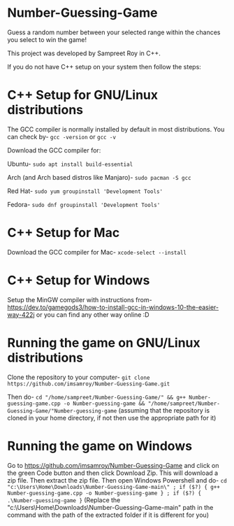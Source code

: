 # Number-Guessing-Game
Guess a random number between your selected range within the chances you select to win the game!

This project was developed by Sampreet Roy in C++.

If you do not have C++ setup on your system then follow the steps:

# C++ Setup for GNU/Linux distributions
The GCC compiler is normally installed by default in most distributions. You can check by-
```gcc -version``` or ```gcc -v```

Download the GCC compiler for:

Ubuntu- ```sudo apt install build-essential```

Arch (and Arch based distros like Manjaro)- ```sudo pacman -S gcc```

Red Hat- ```sudo yum groupinstall 'Development Tools'```

Fedora- ```sudo dnf groupinstall 'Development Tools'```

# C++ Setup for Mac
Download the GCC compiler for Mac- ```xcode-select --install```

# C++ Setup for Windows
Setup the MinGW compiler with instructions from- https://dev.to/gamegods3/how-to-install-gcc-in-windows-10-the-easier-way-422j or you can find any other way online :D

# Running the game on GNU/Linux distributions
Clone the repository to your computer- ```git clone https://github.com/imsamroy/Number-Guessing-Game.git```

Then do- ```cd "/home/sampreet/Number-Guessing-Game/" && g++ Number-guessing-game.cpp -o Number-guessing-game && "/home/sampreet/Number-Guessing-Game/"Number-guessing-game``` (assuming that the repository is cloned in your home directory, if not then use the appropriate path for it)

# Running the game on Windows
Go to https://github.com/imsamroy/Number-Guessing-Game and click on the green Code button and then click Download Zip. This will download a zip file. Then extract the zip file. Then open Windows Powershell and do- ```cd "c:\Users\Home\Downloads\Number-Guessing-Game-main\" ; if ($?) { g++ Number-guessing-game.cpp -o Number-guessing-game } ; if ($?) { .\Number-guessing-game }``` (Replace the "c:\Users\Home\Downloads\Number-Guessing-Game-main\" path in the command with the path of the extracted folder if it is different for you)
